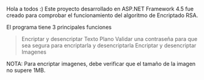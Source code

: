 Hola a todos :)
Este proyecto desarrollado en ASP.NET Framework 4.5 fue creado para comprobar el funcionamiento del algoritmo de Encriptado RSA.

El programa tiene 3 principales funciones
>Encriptar y desencriptar Texto Plano
>Validar una contraseña para que sea segura para encriptarla y desencriptarla
>Encriptar y desencriptar Imagenes

NOTA: Para encriptar imagenes, debe verificar que el tamaño de la imagen no supere 1MB.

